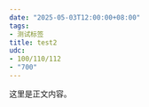 ```yaml
---
date: "2025-05-03T12:00:00+08:00"
tags:
- 测试标签
title: test2
udc:
- 100/110/112
- "700"
---
```

这里是正文内容。
